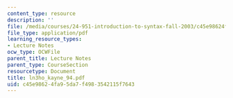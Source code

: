 ```yaml
---
content_type: resource
description: ''
file: /media/courses/24-951-introduction-to-syntax-fall-2003/c45e98624fa95da7f4983542115f7643_ln3ho_kayne_94.pdf
file_type: application/pdf
learning_resource_types:
- Lecture Notes
ocw_type: OCWFile
parent_title: Lecture Notes
parent_type: CourseSection
resourcetype: Document
title: ln3ho_kayne_94.pdf
uid: c45e9862-4fa9-5da7-f498-3542115f7643
---
```


